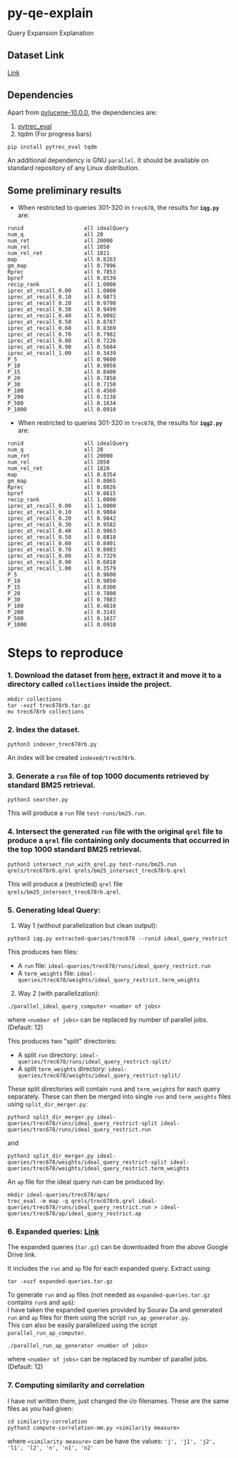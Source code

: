 # py-qe-explain
Query Expansion Explanation

## Dataset Link
[Link](https://drive.google.com/file/d/19qkzLYnz7NiE4KeqO9ZQ2YGtSB9QBcL1/view?usp=sharing)

## Dependencies
Apart from [pylucene-10.0.0](https://dlcdn.apache.org/lucene/pylucene/), the dependencies are:
1. [pytrec_eval](https://github.com/cvangysel/pytrec_eval)
2. tqdm (For progress bars)
```bash
pip install pytrec_eval tqdm
```
An additional dependency is GNU `parallel`. It should be available on standard repository of any Linux distribution.

## Some preliminary results
- When restricted to queries 301-320 in `trec678`, the results for **`iqg.py`** are:
```
runid                 	all	idealQuery
num_q                 	all	20
num_ret               	all	20000
num_rel               	all	2050
num_rel_ret           	all	1821
map                   	all	0.8263
gm_map                	all	0.7996
Rprec                 	all	0.7853
bpref                 	all	0.8539
recip_rank            	all	1.0000
iprec_at_recall_0.00  	all	1.0000
iprec_at_recall_0.10  	all	0.9873
iprec_at_recall_0.20  	all	0.9790
iprec_at_recall_0.30  	all	0.9499
iprec_at_recall_0.40  	all	0.9092
iprec_at_recall_0.50  	all	0.8787
iprec_at_recall_0.60  	all	0.8369
iprec_at_recall_0.70  	all	0.7982
iprec_at_recall_0.80  	all	0.7226
iprec_at_recall_0.90  	all	0.5684
iprec_at_recall_1.00  	all	0.3439
P_5                   	all	0.9600
P_10                  	all	0.9050
P_15                  	all	0.8400
P_20                  	all	0.7850
P_30                  	all	0.7150
P_100                 	all	0.4560
P_200                 	all	0.3138
P_500                 	all	0.1634
P_1000                	all	0.0910
```

- When restricted to queries 301-320 in `trec678`, the results for **`iqg2.py`** are:
```
runid                 	all	idealQuery
num_q                 	all	20
num_ret               	all	20000
num_rel               	all	2050
num_rel_ret           	all	1820
map                   	all	0.8354
gm_map                	all	0.8065
Rprec                 	all	0.8026
bpref                 	all	0.8615
recip_rank            	all	1.0000
iprec_at_recall_0.00  	all	1.0000
iprec_at_recall_0.10  	all	0.9884
iprec_at_recall_0.20  	all	0.9842
iprec_at_recall_0.30  	all	0.9582
iprec_at_recall_0.40  	all	0.9063
iprec_at_recall_0.50  	all	0.8818
iprec_at_recall_0.60  	all	0.8401
iprec_at_recall_0.70  	all	0.8083
iprec_at_recall_0.80  	all	0.7329
iprec_at_recall_0.90  	all	0.6018
iprec_at_recall_1.00  	all	0.3579
P_5                   	all	0.9600
P_10                  	all	0.9050
P_15                  	all	0.8300
P_20                  	all	0.7800
P_30                  	all	0.7083
P_100                 	all	0.4610
P_200                 	all	0.3145
P_500                 	all	0.1637
P_1000                	all	0.0910
```

# Steps to reproduce
### 1. Download the dataset from [here](https://drive.google.com/file/d/19qkzLYnz7NiE4KeqO9ZQ2YGtSB9QBcL1/view?usp=sharing), extract it and move it to a directory called `collections` inside the project.
```
mkdir collections
tar -xvzf trec678rb.tar.gz
mv trec678rb collections
```
### 2. Index the dataset.
```
python3 indexer_trec678rb.py
```
An index will be created `indexed/trec678rb`.

### 3. Generate a `run` file of top 1000 documents retrieved by standard BM25 retrieval.
```
python3 searcher.py
```
This will produce a `run` file `test-runs/bm25.run`.

### 4. Intersect the generated `run` file with the original `qrel` file to produce a `qrel` file containing only documents that occurred in the top 1000 standard BM25 retrieval.
```
python3 intersect_run_with_qrel.py test-runs/bm25.run qrels/trec678rb.qrel qrels/bm25_intersect_trec678rb.qrel
```
This will produce a (restricted) `qrel` file `qrels/bm25_intersect_trec678rb.qrel`.

### 5. Generating Ideal Query:
1. Way 1 (without parallelization but clean output):
```
python3 iqg.py extracted-queries/trec678 --runid ideal_query_restrict
```
This produces two files:
  - A `run` file: `ideal-queries/trec678/runs/ideal_query_restrict.run`
  - A `term_weights` file: `ideal-queries/trec678/weights/ideal_query_restrict.term_weights`

2. Way 2 (with parallelization):
```
./parallel_ideal_query_computer <number of jobs>
```
where `<number of jobs>` can be replaced by number of parallel jobs. (Default: 12)

This produces two "split" directories:
- A split `run` directory: `ideal-queries/trec678/runs/ideal_query_restrict-split/`
- A split `term_weights` directory: `ideal-queries/trec678/weights/ideal_query_restrict-split/`

These split directories will contain `run`s and `term_weight`s for each query separately. These can then be merged into single `run` and `term_weights` files using `split_dir_merger.py`:
```
python3 split_dir_merger.py ideal-queries/trec678/runs/ideal_query_restrict-split ideal-queries/trec678/runs/ideal_query_restrict.run
```
and 
```
python3 split_dir_merger.py ideal-queries/trec678/weights/ideal_query_restrict-split ideal-queries/trec678/weights/ideal_query_restrict.term_weights
```
An `ap` file for the ideal query run can be produced by:
```
mkdir ideal-queries/trec678/aps/
trec_eval -m map -q qrels/trec678rb.qrel ideal-queries/trec678/runs/ideal_query_restrict.run > ideal-queries/trec678/ap/ideal_query_restrict.ap
```

### 6. Expanded queries: [Link](https://drive.google.com/file/d/1OcH57z-IqLs2bVgw5rKXiD5XkzhrgmFy/view?usp=sharing)
The expanded queries (`tar.gz`) can be downloaded from the above Google Drive link.

It includes the `run` and `ap` file for each expanded query. Extract using:
```
tar -xvzf expanded-queries.tar.gz
```

To generate `run` and `ap` files (not needed as `expanded-queries.tar.gz` contains `run`s and `ap`s):  
I have taken the expanded queries provided by Sourav Da and generated `run` and `ap` files for them using the script `run_ap_generator.py`.  
This can also be easily parallelized using the script `parallel_run_ap_computer`.
```
./parallel_run_ap_generator <number of jobs>
```
where `<number of jobs>` can be replaced by number of parallel jobs. (Default: 12)

### 7. Computing similarity and correlation
I have not written them, just changed the i/o filenames. These are the same files as you had given:
```
cd similarity-correlation
python3 compute-correlation-mm.py <similarity measure>
```
where `<similarity measure>` can be have the values: `'j', 'j1', 'j2', 'l1', 'l2', 'n', 'n1', 'n2'`
